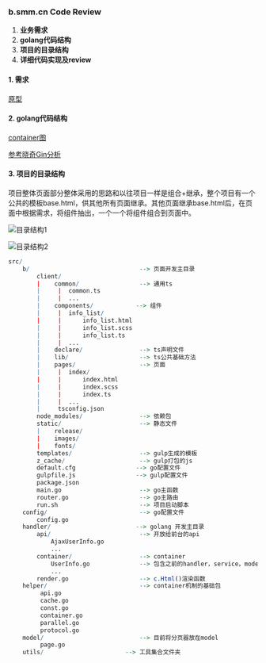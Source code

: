 



### b.smm.cn Code Review

1. **业务需求**
2. **golang代码结构**
3. **项目的目录结构**
4. **详细代码实现及review**





























#### 1. 需求

   [原型](https://axhub.im/pro/c436b84868b506c6/#g=1&p=%E9%9C%80%E6%B1%82%E6%95%B4%E4%BD%93%E8%AF%B4%E6%98%8E)

#### 2. golang代码结构

   [container图](https://www.processon.com/view/link/5bd996c3e4b00cdc18c3ab61)

   [参考晓奇Gin分析](https://github.com/smmit/share/tree/master/Gin%E6%A1%86%E6%9E%B6%E4%B8%8EPongo2%E6%A8%A1%E6%9D%BF%E5%BC%95%E6%93%8E%E5%80%AA%E6%99%93%E5%A5%87)

#### 3.  项目的目录结构 

   项目整体页面部分整体采用的思路和以往项目一样是组合+继承，整个项目有一个公共的模板base.html，供其他所有页面继承。其他页面继承base.html后，在页面中根据需求，将组件抽出，一个一个将组件组合到页面中。

   ![目录结构1](https://ws2.sinaimg.cn/large/006tNbRwgy1fwscvl6maqj30es0qtdiu.jpg)

   ![目录结构2](https://ws2.sinaimg.cn/large/006tNbRwgy1fwsdbtnv88j308q0mgjsf.jpg)

   ```R
   src/                        
       b/                     			--> 页面开发主目录
           client/           			
           |    common/             	--> 通用ts
   		   |	 |	common.ts
   		   |	 |	...
           |    components/            --> 组件
   		   |	 |	info_list/
   		   |	 |		info_list.html
   		   |	 |		info_list.scss
   		   |	 |		info_list.ts
   		   |	 |	...
           |    declare/           		--> ts声明文件
           |    lib/            		--> ts公共基础方法
           |    pages/            		--> 页面
           |	 |	index/
   		   |	 |		index.html
   		   |	 |		index.scss
   		   |	 |		index.ts
   		   |	 |	...
   		   |	 tsconfig.json
           node_modules/             	--> 依赖包
           static/          			--> 静态文件
   		   |	release/
           |	images/
           |	fonts/
           templates/               	--> gulp生成的模板
           z_cache/               		--> gulp打包的js
           default.cfg                 --> go配置文件
           gulpfile.js                 --> gulp配置文件
           package.json 				
           main.go                 		--> go主函数
           router.go                 	--> go主路由
           run.sh                	 	--> 项目启动脚本
       config/                        	--> go配置文件
   		   config.go
       handler/                        --> golang 开发主目录
       	   api/							--> 开放给前台的api
       		   AjaxUserInfo.go
       		   ...
       	   container/					--> container
       		   UserInfo.go				--> 包含之前的handler，service，model
       		   ...
       	   render.go					--> c.Html()渲染函数
       helper/                        	-->	container机制的基础包
   			api.go
   			cache.go
   			const.go
   			container.go
   			parallel.go
   			protocol.go
       model/                    		--> 目前将分页器放在model
   			page.go
       utils/                      	--> 工具集合文件夹
   
   ```

